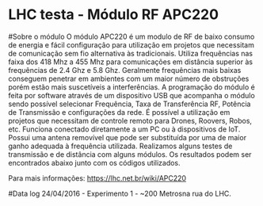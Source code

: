# LHC testa - Módulo RF APC220

#Sobre o módulo
O módulo APC220 é um modulo de RF de baixo consumo de energia e fácil configuração para utilização em projetos que necessitam de comunicação sem fio alternativa às tradicionais. Utiliza frequências nas faixa dos 418 Mhz a 455 Mhz para comunicações em distância superior às frequências de 2.4 Ghz e 5.8 Ghz.
Geralmente frequências mais baixas conseguem penetrar em ambientes com um maior número de obstruções porém estão mais suscetíveis a interferências.
A programação do módulo é feita por software através de um dispositivo USB que acompanha o módulo sendo possível selecionar Frequência, Taxa de Transferência RF, Potência de Transmissão e configurações da rede.
É possível a utilização em projetos que necessitam de controle remoto para Drones, Roovers, Robos, etc. Funciona conectado diretamente a um PC ou à dispositivos de IoT. Possui uma antena removível que pode ser substituída por uma de maior ganho adequada à frequência utilizada.
Realizamos alguns testes de transmissão e de distância com alguns módulos. Os resultados podem ser encontrados abaixo junto com os códigos utilizados. 

Para mais informações: https://lhc.net.br/wiki/APC220

#Data log
24/04/2016 - Experimento 1 - ~200 Metrosna rua do LHC.
